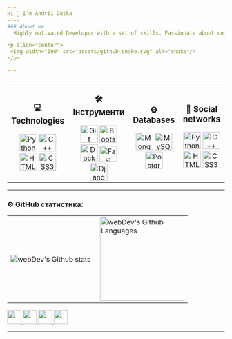 ```yaml
---
Hi 👋 I'm Andrii Dutka
----
### About me:
  Highly motivated Developer with a set of skills. Passionate about coding and professional development. Quick learner, having analytical thinking and problem-solving skills. Responsible, proactive, reliable, goal-oriented and adaptive team player

<p align="center">
 <img width="600" src="assets/github-snake.svg" alt="snake"/>
</p>

---
```


<table>
  <tr>
    <td align="center">
      <h3>💻 Technologies</h3>
      <img src="https://raw.githubusercontent.com/danielcranney/readme-generator/main/public/icons/skills/python-colored.svg" width="40" height="40" alt="Python" />
      <img src="https://raw.githubusercontent.com/danielcranney/readme-generator/main/public/icons/skills/cplusplus-colored.svg" width="40" height="40" alt="C++" />
      <img src="https://raw.githubusercontent.com/danielcranney/readme-generator/main/public/icons/skills/html5-colored.svg" width="40" height="40" alt="HTML5" />
      <img src="https://raw.githubusercontent.com/danielcranney/readme-generator/main/public/icons/skills/css3-colored.svg" width="40" height="40" alt="CSS3" />
    </td>
    <td align="center">
      <h3>🛠 Інструменти</h3>
      <img src="https://raw.githubusercontent.com/danielcranney/readme-generator/main/public/icons/skills/git-colored.svg" width="40" height="40" alt="Git" />
      <img src="https://raw.githubusercontent.com/danielcranney/readme-generator/main/public/icons/skills/bootstrap-colored.svg" width="40" height="40" alt="Bootstrap" />
      <img src="https://raw.githubusercontent.com/danielcranney/readme-generator/main/public/icons/skills/docker-colored.svg" width="40" height="40" alt="Docker" />
      <img src="https://raw.githubusercontent.com/danielcranney/readme-generator/main/public/icons/skills/fastapi-colored.svg" width="40" height="36" alt="Fast API" />
      <img src="https://raw.githubusercontent.com/danielcranney/readme-generator/main/public/icons/skills/django-colored.svg" width="40" height="40" alt="Django" />
    </td>
    <td align="center">
      <h3>⚙️ Databases</h3>
      <img src="https://raw.githubusercontent.com/danielcranney/readme-generator/main/public/icons/skills/mongodb-colored.svg" width="40" height="40" alt="MongoDB" />
      <img src="https://raw.githubusercontent.com/danielcranney/readme-generator/main/public/icons/skills/mysql-colored.svg" width="40" height="40" alt="MySQL" />
      <img src="https://raw.githubusercontent.com/danielcranney/readme-generator/main/public/icons/skills/postgresql-colored.svg" width="40" height="40" alt="PostgreSQL" /> 
    </td>
    <td align="center">
      <h3>📱 Social networks</h3>
      <img src="https://raw.githubusercontent.com/danielcranney/readme-generator/main/public/icons/skills/python-colored.svg" width="40" height="40" alt="Python" />
      <img src="https://raw.githubusercontent.com/danielcranney/readme-generator/main/public/icons/skills/cplusplus-colored.svg" width="40" height="40" alt="C++" />
      <img src="https://raw.githubusercontent.com/danielcranney/readme-generator/main/public/icons/skills/html5-colored.svg" width="40" height="40" alt="HTML5" />
      <img src="https://raw.githubusercontent.com/danielcranney/readme-generator/main/public/icons/skills/css3-colored.svg" width="40" height="40" alt="CSS3" />
    </td>
  </tr>
</table>

---

### ⚙️ GitHub статистика:

<table>
  <tr>
    <td>
      <img align="left" src="http://github-readme-streak-stats.herokuapp.com?user=iplugin&theme=dark&background=000000" alt="webDev's Github stats" />
    </td>
    <td>
      <img height="195px" align="right" alt="webDev's Github Languages" src="https://github-readme-stats-sigma-five.vercel.app/api/top-langs/?username=iplugin&layout=compact&theme=vision-friendly-dark" />
    </td>
  </tr>
</table>

<a href="https://discord.com/users/iplugin" target="_blank" rel="noreferrer"> <picture> <source media="(prefers-color-scheme: dark)" srcset="undefined" /> <source media="(prefers-color-scheme: light)" srcset="https://raw.githubusercontent.com/danielcranney/readme-generator/main/public/icons/socials/discord.svg" /> <img src="https://raw.githubusercontent.com/danielcranney/readme-generator/main/public/icons/socials/discord.svg" width="32" height="32" /> </picture> </a>
<a href="https://www.github.com/iPlugin" target="_blank" rel="noreferrer"> <picture> <source media="(prefers-color-scheme: dark)" srcset="https://raw.githubusercontent.com/danielcranney/readme-generator/main/public/icons/socials/github-dark.svg" /> <source media="(prefers-color-scheme: light)" srcset="https://raw.githubusercontent.com/danielcranney/readme-generator/main/public/icons/socials/github.svg" /> <img src="https://raw.githubusercontent.com/danielcranney/readme-generator/main/public/icons/socials/github.svg" width="32" height="32" /> </picture> </a>
<a href="http://www.instagram.com/_andreychuk_" target="_blank" rel="noreferrer"> <picture> <source media="(prefers-color-scheme: dark)" srcset="undefined" /> <source media="(prefers-color-scheme: light)" srcset="https://raw.githubusercontent.com/danielcranney/readme-generator/main/public/icons/socials/instagram.svg" /> <img src="https://raw.githubusercontent.com/danielcranney/readme-generator/main/public/icons/socials/instagram.svg" width="32" height="32" /> </picture> </a>
<a href="https://www.linkedin.com/in/andriy-dutka-b2a63a280/" target="_blank" rel="noreferrer"> <picture> <source media="(prefers-color-scheme: dark)" srcset="https://raw.githubusercontent.com/danielcranney/readme-generator/main/public/icons/socials/linkedin-dark.svg" /> <source media="(prefers-color-scheme: light)" srcset="https://raw.githubusercontent.com/danielcranney/readme-generator/main/public/icons/socials/linkedin.svg" /> <img src="https://raw.githubusercontent.com/danielcranney/readme-generator/main/public/icons/socials/linkedin.svg" width="32" height="32" /> </picture>

---